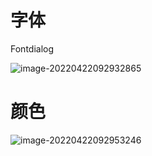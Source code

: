 # 字体

Fontdialog 



![image-20220422092932865](https://cdn.jsdelivr.net/gh/stingo1218/pic/img/20220422092933.png)

# 颜色

![image-20220422092953246](https://cdn.jsdelivr.net/gh/stingo1218/pic/img/20220422092953.png)